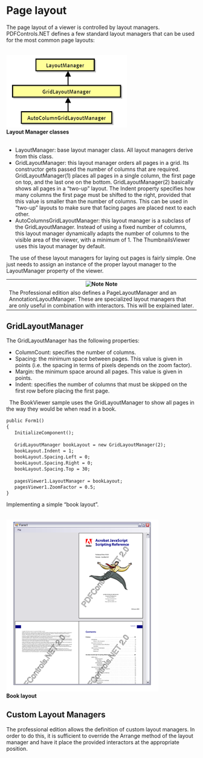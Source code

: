 # Page layout

The page layout of a viewer is controlled by layout managers. PDFControls.NET defines a few standard layout managers that can be used for the most common page layouts:

<br /><img alt="Layout-Manager-classes" src="media/Layout-Manager-classes.png" /><br />
**Layout Manager classes**
<br />
&nbsp;<ul><li>
LayoutManager: base layout manager class. All layout managers derive from this class.</li><li>
GridLayoutManager: this layout manager orders all pages in a grid. Its constructor gets passed the number of columns that are required. GridLayoutManager(1) places all pages in a single column, the first page on top, and the last one on the bottom. GridLayoutManager(2) basically shows all pages in a “two-up” layout. The Indent property specifies how many columns the first page must be shifted to the right, provided that this value is smaller than the number of columns. This can be used in “two-up” layouts to make sure that facing pages are placed next to each other.</li><li>
AutoColumnsGridLayoutManager: this layout manager is a subclass of the GridLayoutManager. Instead of using a fixed number of columns, this layout manager dynamically adapts the number of columns to the visible area of the viewer, with a minimum of 1. The ThumbnailsViewer uses this layout manager by default.</li></ul>&nbsp;
The use of these layout managers for laying out pages is fairly simple. One just needs to assign an instance of the proper layout manager to the LayoutManager property of the viewer.
&nbsp;<table><tr><th>![Note](media/AlertNote.png) Note</th></tr><tr><td>The Professional edition also defines a PageLayoutManager and an AnnotationLayoutManager. These are specialized layout managers that are only useful in combination with interactors. This will be explained later.</td></tr></table>

## GridLayoutManager

The GridLayoutManager has the following properties:
&nbsp;<ul><li>
ColumnCount: specifies the number of columns.</li><li>
Spacing: the minimum space between pages. This value is given in points (i.e. the spacing in terms of pixels depends on the zoom factor).</li><li>
Margin: the minimum space around all pages. This value is given in points.</li><li>
Indent: specifies the number of columns that must be skipped on the first row before placing the first page.</li></ul>&nbsp;
The BookViewer sample uses the GridLayoutManager to show all pages in the way they would be when read in a book.


```
public Form1()
{
   InitializeComponent();

   GridLayoutManager bookLayout = new GridLayoutManager(2);
   bookLayout.Indent = 1;
   bookLayout.Spacing.Left = 0;
   bookLayout.Spacing.Right = 0;
   bookLayout.Spacing.Top = 30;

   pagesViewer1.LayoutManager = bookLayout;
   pagesViewer1.ZoomFactor = 0.5;
}
```

Implementing a simple “book layout”.

<br /><img alt="Book-layout" src="media/Book-layout.png" /><br />
**Book layout**
<br />

## Custom Layout Managers

The professional edition allows the definition of custom layout managers. In order to do this, it is sufficient to override the Arrange method of the layout manager and have it place the provided interactors at the appropriate position.



